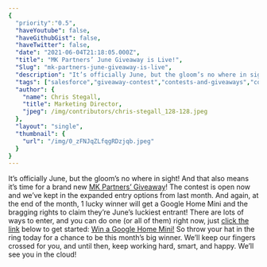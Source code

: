```yaml
---
{
  "priority":"0.5",
  "haveYoutube": false,
  "haveGithubGist": false,
  "haveTwitter": false,
  "date": "2021-06-04T21:18:05.000Z",
  "title": "MK Partners’ June Giveaway is Live!",
  "Slug": "mk-partners-june-giveaway-is-live",
  "description": "It’s officially June, but the gloom’s no where in sight! And that also means it’s time for a brand new MK Partners’ Giveaway!",
  "tags": ["salesforce","giveaway-contest","contests-and-giveaways","contests","giveaway"],
  "author": {
    "name": Chris Stegall,
    "title": Marketing Director,
    "jpeg": /img/contributors/chris-stegall_128-128.jpeg
  },
  "layout": "single",
  "thumbnail": {
    "url": "/img/0_zFNJqZLfqgRDzjqb.jpeg"
  }
}
---
```

It’s officially June, but the gloom’s no where in sight! And that also means it’s time for a brand new [MK Partners’ Giveaway](https://gleam.io/HO4VM/mk-partners-may-giveaway)! The contest is open now and we’ve kept in the expanded entry options from last month.
And again, at the end of the month, 1 lucky winner will get a Google Home Mini and the bragging rights to claim they’re June’s luckiest entrant!
There are lots of ways to enter, and you can do one (or all of them) right now, just [click the link](https://gleam.io/HO4VM/mk-partners-may-giveaway) below to get started:
[Win a Google Home Mini!](https://gleam.io/dwIcM/mk-partners-june-giveaway)
So throw your hat in the ring today for a chance to be this month’s big winner.
We’ll keep our fingers crossed for you, and until then, keep working hard, smart, and happy.
We’ll see you in the cloud!
